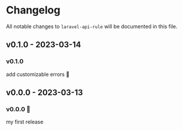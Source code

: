 # Changelog

All notable changes to `laravel-api-rule` will be documented in this file.

## v0.1.0 - 2023-03-14

### v0.1.0

add customizable errors :cherry_blossom:

## v0.0.0 - 2023-03-13

### v0.0.0 :hibiscus:

my first release
